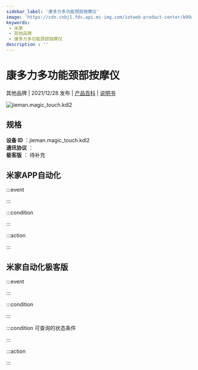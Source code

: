 ```yaml
---
sidebar_label: '康多力多功能颈部按摩仪'
image: 'https://cdn.cnbj1.fds.api.mi-img.com/iotweb-product-center/b99a8d138284441f2178a50bf408962e_1637638653505.png?GalaxyAccessKeyId=AKVGLQWBOVIRQ3XLEW&Expires=9223372036854775807&Signature=Dis49UTAG1KLT96Qa66KY67qIck='
keywords: 
 - 米家
 - 其他品牌
 - 康多力多功能颈部按摩仪
description : ''
---
```

# 康多力多功能颈部按摩仪

其他品牌 | 2021/12/28 发布 | [产品百科](https://home.mi.com/webapp/content/baike/product/index.html?model=jieman.magic_touch.kdl2/) | [说明书](https://home.mi.com/views/introduction.html?model=jieman.magic_touch.kdl2&region=cn)

![jieman.magic_touch.kdl2](https://cdn.cnbj1.fds.api.mi-img.com/iotweb-product-center/b99a8d138284441f2178a50bf408962e_1637638653505.png?GalaxyAccessKeyId=AKVGLQWBOVIRQ3XLEW&Expires=9223372036854775807&Signature=Dis49UTAG1KLT96Qa66KY67qIck=)

## 规格  
> 
**设备 ID** ：jieman.magic_touch.kdl2  
**通讯协议** ：  
**极客版**  ： 待补充 


## 米家APP自动化  

:::event  

:::

:::condition  

:::

:::action   

:::

## 米家自动化极客版  

:::event  

:::

:::condition  

:::

:::condition 可查询的状态条件  

:::

:::action  

:::

        
